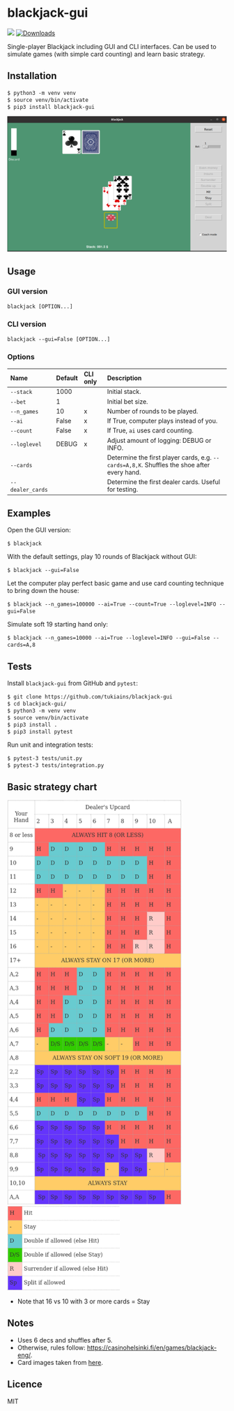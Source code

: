 # blackjack-gui
![](https://github.com/tukiains/blackjack-gui/workflows/tests/badge.svg)
[![Downloads](https://pepy.tech/badge/blackjack-gui)](https://pepy.tech/project/blackjack-gui)

Single-player Blackjack including GUI and CLI interfaces. Can be used to simulate games (with simple card counting) 
and learn basic strategy.

## Installation
``` 
$ python3 -m venv venv
$ source venv/bin/activate
$ pip3 install blackjack-gui
```
<img src="blackjack_gui/images/bj-shot.png" alt="" width="600"/>

## Usage

### GUI version
```
blackjack [OPTION...]
```

### CLI version
```
blackjack --gui=False [OPTION...]
```

### Options

| Name             | Default | CLI only | Description                                                                                 | 
|:-----------------|:--------|:---------|:--------------------------------------------------------------------------------------------|
| `--stack`        | 1000    |          | Initial stack.                                                                              |
| `--bet`          | 1       |          | Initial bet size.                                                                           |
| `--n_games`      | 10      | x        | Number of rounds to be played.                                                              |
| `--ai`           | False   | x        | If True, computer plays instead of you.                                                     |
| `--count`        | False   | x        | If True, `ai` uses card counting.                                                           |
| `--loglevel`     | DEBUG   | x        | Adjust amount of logging: DEBUG or INFO.                                                    |
| `--cards`        |         |          | Determine the first player cards, e.g. `--cards=A,8,K`. Shuffles the shoe after every hand. |
| `--dealer_cards` |         |          | Determine the first dealer cards. Useful for testing.                                       |


## Examples
Open the GUI version:
```
$ blackjack
```

With the default settings, play 10 rounds of Blackjack without GUI:
```
$ blackjack --gui=False
```

Let the computer play perfect basic game and use card counting technique to bring down the house:
```
$ blackjack --n_games=100000 --ai=True --count=True --loglevel=INFO --gui=False
```

Simulate soft 19 starting hand only:
```
$ blackjack --n_games=10000 --ai=True --loglevel=INFO --gui=False --cards=A,8
```

## Tests
Install `blackjack-gui` from GitHub and `pytest`:
```
$ git clone https://github.com/tukiains/blackjack-gui
$ cd blackjack-gui/
$ python3 -m venv venv
$ source venv/bin/activate
$ pip3 install .
$ pip3 install pytest
```
Run unit and integration tests:
```
$ pytest-3 tests/unit.py
$ pytest-3 tests/integration.py
```

## Basic strategy chart
<img src="blackjack_gui/images/chart.png" alt="" width="400"/>
<img src="blackjack_gui/images/chart-symbols.png" alt="" width="258"/>

* Note that 16 vs 10 with 3 or more cards = Stay

## Notes
* Uses 6 decs and shuffles after 5.
* Otherwise, rules follow: https://casinohelsinki.fi/en/games/blackjack-eng/.
* Card images taken from [here](https://code.google.com/archive/p/vector-playing-cards/).

## Licence
MIT
